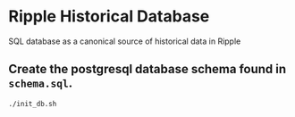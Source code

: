 Ripple Historical Database
==========================

SQL database as a canonical source of historical data in Ripple

## Create the postgresql database schema found in `schema.sql`.

    ./init_db.sh

